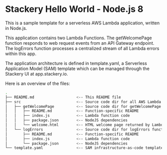 # Stackery Hello World - Node.js 8

This is a sample template for a serverless AWS Lambda application, written in Node.js.

This application contains two Lambda Functions.  The getWelcomePage function
responds to web request events from an API Gateway endpoint.  The logErrors
function processes a centralized stream of all Lambda errors within this app.

The application architecture is defined in template.yaml, a Serverless
Application Model (SAM) template which can be managed through the Stackery UI
at app.stackery.io.

Here is an overview of the files:

```bash
.
├── README.md                   <-- This README file
├── src                         <-- Source code dir for all AWS Lambda functions
│   ├── getWelcomePage          <-- Source code dir for getWelcomePage function
│   │   ├── README.md           <-- Function-specific README
│   │   ├── index.js            <-- Lambda function code
│   │   ├── package.json        <-- NodeJS dependencies
│   │   └── welcome.html        <-- HTML welcome page returned by Lambda function
│   └── logErrors               <-- Source code dir for logErrors function
│       ├── README.md           <-- Function-specific README
│       ├── index.js            <-- Lambda function code
│       └── package.json        <-- NodeJS dependencies
└── template.yaml               <-- SAM infrastructure-as-code template
```


